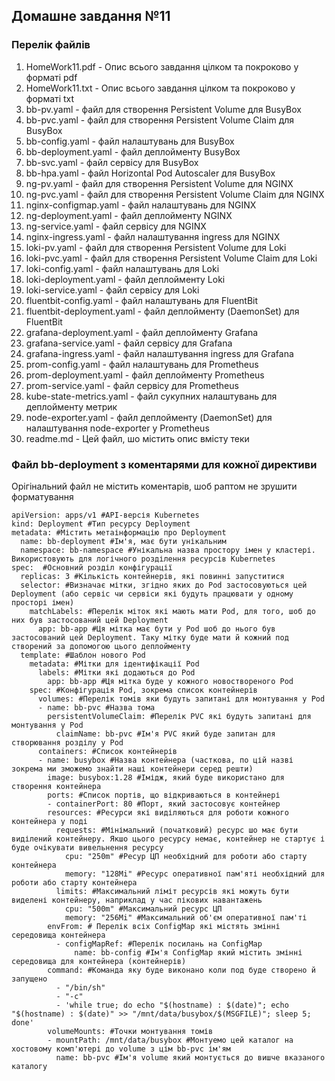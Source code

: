 ## Домашне завдання №11

### Перелік файлів

1. HomeWork11.pdf - Опис всього завдання цілком та покроково у форматі pdf
2. HomeWork11.txt - Опис всього завдання цілком та покроково у форматі txt
3. bb-pv.yaml - файл для створення Persistent Volume для BusyBox
4. bb-pvс.yaml - файл для створення Persistent Volume Claim для BusyBox
5. bb-config.yaml - файл налаштувань для BusyBox
6. bb-deployment.yaml - файл деплойменту BusyBox
7. bb-svc.yaml - файл сервісу для BusyBox
8. bb-hpa.yaml - файл Horizontal Pod Autoscaler для BusyBox
9. ng-pv.yaml - файл для створення Persistent Volume для NGINX
10. ng-pvс.yaml - файл для створення Persistent Volume Claim для NGINX
11. nginx-configmap.yaml - файл налаштувань для NGINX
12. ng-deployment.yaml - файл деплойменту NGINX
13. ng-service.yaml - файл сервісу для NGINX
14. nginx-ingress.yaml - файл налаштування ingress для NGINX
15. loki-pv.yaml - файл для створення Persistent Volume для Loki
16. loki-pvс.yaml - файл для створення Persistent Volume Claim для Loki
17. loki-config.yaml - файл налаштувань для Loki
18. loki-deployment.yaml - файл деплойменту Loki
19. loki-service.yaml - файл сервісу для Loki
20. fluentbit-config.yaml - файл налаштувань для FluentBit
21. fluentbit-deployment.yaml - файл деплойменту (DaemonSet) для FluentBit
22. grafana-deployment.yaml - файл деплойменту Grafana
23. grafana-service.yaml - файл сервісу для Grafana
24. grafana-ingress.yaml - файл налаштування ingress для Grafana
25. prom-config.yaml - файл налаштувань для Prometheus
26. prom-deployment.yaml - файл деплойменту Prometheus
27. prom-service.yaml - файл сервісу для Prometheus
28. kube-state-metrics.yaml - файл сукупних налаштувань для деплойменту метрик
29. node-exporter.yaml - файл деплойменту (DaemonSet) для налаштування node-exporter у Prometheus
30. readme.md - Цей файл, шо містить опис вмісту теки

### Файл bb-deployment з коментарями для кожної директиви
Орігінальний файл не містить коментарів, шоб раптом не зрушити форматування

	apiVersion: apps/v1 #API-версія Kubernetes
	kind: Deployment #Тип ресурсу Deployment
	metadata: #Містить метаінформацію про Deployment
	  name: bb-deployment #Ім'я, має бути унікальним
	  namespace: bb-namespace #Унікальна назва простору імен у кластері. Використовують для логічного розділення ресурсів Kubernetes
	spec:  #Основний розділ конфігурації
	  replicas: 3 #Кількість контейнерів, які повинні запуститися
	  selector: #Визначає мітки, згідно яких до Pod застосовуються цей Deployment (або сервіс чи сервіси які будуть працювати у одному просторі імен)
	    matchLabels: #Перелік міток які мають мати Pod, для того, шоб до них був застосований цей Deployment
	      app: bb-app #Ця мітка має бути у Pod шоб до нього був застосований цей Deployment. Таку мітку буде мати й кожний под створений за допомогою цього деплойменту
	  template: #Шаблон нового Pod
	    metadata: #Мітки для ідентифікації Pod
	      labels: #Мітки які додаються до Pod
	        app: bb-app #Ця мітка буде у кожного новоствореного Pod
	    spec: #Конфігурація Pod, зокрема список контейнерів
	      volumes: #Перелік томів яки будуть запитані для монтування у Pod
	      - name: bb-pvc #Назва тома 
	        persistentVolumeClaim: #Перелік PVC які будуть запитані для монтування у Pod
	          claimName: bb-pvc #Ім'я PVC який буде запитан для створювання розділу у Pod
	      containers: #Список контейнерів
	      - name: busybox #Назва контейнера (часткова, по цій назві зокрема ми зможемо знайти наші контейнери серед решти)
	        image: busybox:1.28 #Імідж, який буде використано для створення контейнера
	        ports: #Список портів, що відкриваються в контейнері
	        - containerPort: 80 #Порт, який застосовує контейнер
	        resources: #Ресурси які виділяються для роботи кожного контейнера у поді
	          requests: #Мінімальний (початковий) ресурс шо має бути виділений контейнеру. Якшо цього ресурсу немає, контейнер не стартує і буде очікувати вивельнення ресурсу
	            cpu: "250m" #Ресур ЦП необхідний для роботи або старту контейнера
	            memory: "128Mi" #Ресурс оперативної пам'яті необхідний для роботи або старту контейнера
	          limits: #Максимальний ліміт ресурсів які можуть бути виделені контейнеру, наприклад у час пікових навантажень
	            cpu: "500m" #Максимальний ресурс ЦП
	            memory: "256Mi" #Максимальний об'єм оперативної пам'ті
	        envFrom: # Перелік всіх ConfigMap які містять змінні середовища контейнера 
	          - configMapRef: #Перелік посилань на ConfigMap
	              name: bb-config #Ім'я ConfigMap який містить змінні середовища для контейнера (контейнерів)
	        command: #Команда яку буде виконано коли под буде створено й запущено
	          - "/bin/sh"
	          - "-c"
	          - 'while true; do echo "$(hostname) : $(date)"; echo "$(hostname) : $(date)" >> "/mnt/data/busybox/$(MSGFILE)"; sleep 5; done'
	        volumeMounts: #Точки монтування томів
	        - mountPath: /mnt/data/busybox #Монтуемо цей каталог на хостовому комп'ютері до volume з цім bb-pvc ім'ям 
	          name: bb-pvc #Ім'я volume який монтується до вишче вказаного каталогу
